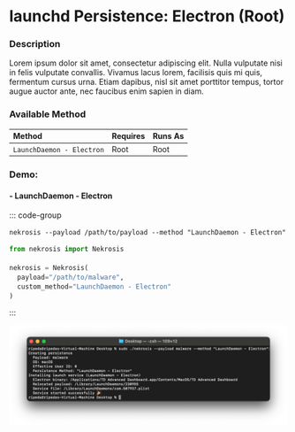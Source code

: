 # launchd Persistence: Electron (Root)

### Description

Lorem ipsum dolor sit amet, consectetur adipiscing elit. Nulla vulputate nisi in felis vulputate convallis. Vivamus lacus lorem, facilisis quis mi quis, fermentum cursus urna. Etiam dapibus, nisl sit amet porttitor tempus, tortor augue auctor ante, nec faucibus enim sapien in diam.

### Available Method

| Method                       | Requires      | Runs As      |
|:-----------------------------|:--------------|:-------------|
| `LaunchDaemon - Electron`    | Root          | Root         |


### Demo:

#### - LaunchDaemon - Electron

::: code-group

```shell [Command Line]
nekrosis --payload /path/to/payload --method "LaunchDaemon - Electron"
```

```python [Python API]
from nekrosis import Nekrosis

nekrosis = Nekrosis(
  payload="/path/to/malware",
  custom_method="LaunchDaemon - Electron"
)
```

:::

![](../../public/macOS%20Persistence%20Methods/LaunchDaemon%20-%20Electron.png)